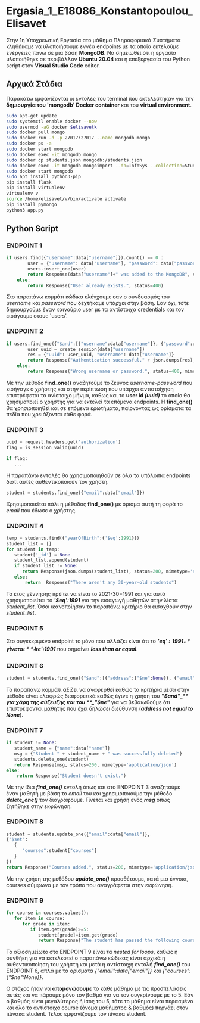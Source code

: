 # Ergasia_1_E18086_Konstantopoulou_Elisavet
Στην 1η Υποχρεωτική Εργασία στο μάθημα Πληροφοριακά Συστήματα κληθήκαμε να υλοποιήσουμε εννέα endpoints με τα οποία εκτελούμε ενέργειες πάνω σε μια βάση **MongoDB**. Να σημειωθεί ότι η εργασία υλοποιήθηκε σε περιβάλλον **Ubuntu 20.04** και η επεξεργασία του Python script στον **Visual Studio Code** editor.

## Αρχικά Στάδια
Παρακάτω εμφανίζονται οι εντολές του terminal που εκτελέστηκαν για την **δημιουργία του 'mongodb' Docker container** και του **virtual environment**.
```bash
sudo apt-get update 
sudo systemctl enable docker --now 
sudo usermod -aG docker $elisavetk
sudo docker pull mongo
sudo docker run -d -p 27017:27017 --name mongodb mongo
sudo docker ps -a
sudo docker start mongodb
sudo docker exec -it mongodb mongo
sudo docker cp students.json mongodb:/students.json
sudo docker exec -it mongodb mongoimport --db=InfoSys --collection=Students --file=students.json
sudo docker start mongodb
sudo apt install python3-pip
pip install flask
pip install virtualenv
virtualenv v
source /home/elisavet/v/bin/activate activate
pip install pymongo
python3 app.py
```

## Python Script 
### ENDPOINT 1
```python
if users.find({"username":data["username"]}).count() == 0 :
        user = {"username": data["username"], "password": data["password"]}
        users.insert_one(user)
        return Response(data["username"]+" was added to the MongoDB", status=200, mimetype='application/json')
    else:
        return Response("User already exists.", status=400)
```
Στο παραπάνω κομμάτι κώδικα ελέγχουμε εαν ο συνδυασμός του *username* και *password* που δεχτήκαμε υπάρχει στην βάση. Εαν όχι, τότε δημιουργούμε έναν καινούριο user με τα αντίστοιχα credentials και τον εισάγουμε στους 'users'.

### ENDPOINT 2
```python
if users.find_one({"$and":[{"username":data["username"]}, {"password":data["password"]}]}):
        user_uuid = create_session(data["username"])
        res = {"uuid": user_uuid, "username": data["username"]}
        return Response("Authentication successful." + json.dumps(res), mimetype='application/json', status=200)
    else:
        return Response("Wrong username or password.", status=400, mimetype='application/json')
```
Με την μέθοδο **find_one()** αναζητούμε το ζεύγος *username*-*password* που εισήγαγε ο χρήστης και στην περίπτωση που υπάρχει αντιστοίχηση επιστρέφεται το ανίστοιχο μήνμα, καθως και το **user id _(uuid)_** το οποίο θα χρησιμοποιεί ο χρήστης για να εκτελεί τα επόμενα endpoints. Η **find_one()** θα χρησιοποιηθεί και σε επόμενα ερωτήματα, παίρνοντας ως ορίσματα τα πεδία που χρειάζονται κάθε φορά.


### ENDPOINT 3
```python
uuid = request.headers.get('authorization')
flag = is_session_valid(uuid)

if flag:
   ...
```
Η παραπάνω εντολές θα χρησιμοποιηθούν σε όλα τα υπόλοιπα endpoints διότι αυτές αυθεντικοποιούν τον χρήστη. 
```python
student = students.find_one({"email":data["email"]})
```
Χρησιμοποιείται πάλι η μέθοδος **find_one()** με όρισμα αυτή τη φορά το *email* που έδωσε ο χρήστης.


### ENDPOINT 4
```python
temp = students.find({"yearOfBirth":{'$eq':1991}})
student_list = []
for student in temp:
   student['_id'] = None
   student_list.append(student)
   if student_list != None:
      return Response(json.dumps(student_list), status=200, mimetype='application/json')
   else:
       return  Response("There aren't any 30-year-old students")
```
Το έτος γέννησης πρέπει να είναι το 2021-30=1991 και για αυτό χρησιμοποιείται το **_'$eq':1991_** για την εισαγωγή μαθητών στην λίστα *student_list*. Όσοι ικανοποίησαν το παραπάνω κριτήριο θα εισαχθούν στην *student_list*.

### ENDPOINT 5
Στο συγκεκριμένο endpoint το μόνο που αλλάζει είναι ότι το **_'$eq':1991_** γίνεται **_'$lte':1991_** που σημαίνει **_less than or equal_**.

### ENDPOINT 6
```python
student = students.find_one({"$and":[{"address":{"$ne":None}}, {"email":data["email"]}]})
```
Το παραπάνω κομμάτι αξίζει να αναφερθεί καθώς τα κριτήρια μέσα στην μέθοδο είναι ελαφρώς διαφορετικά καθώς έγινε η χρήση του **_"$and"_** για χάρη της σύζευξης και του **_"$ne"_** για να βεβαιωθούμε ότι επιστρέφονται μαθητής που έχει δηλώσει διεύθυνση (**_address not equal to None_**).


### ENDPOINT 7
```python
if student != None:
   student_name = {"name":data["name"]}
   msg = {"Student " + student_name + " was successfully deleted"}
   students.delete_one(student)
   return Response(msg, status=200, mimetype='application/json')
else:
    return Response("Student doesn't exist.")
```
Με την ίδια **_find_one()_** εντολή όπως και στο ENDPOINT 3 αναζητούμε έναν μαθητή με βάση το *email* του και χρησιμοποιούμε την μέθοδο **_delete_one()_** τον διαγράφουμε. Γίνεται και χρήση ενός **_msg_** όπως ζητήθηκε στην εκφώνηση.


### ENDPOINT 8
```python
student = students.update_one({"email":data["email"]}, 
{"$set":
   {
      "courses":student["courses"]
   }
})
return Response("Courses added.", status=200, mimetype='application/json')
```
Με την χρήση της μεθόδου **_update_one()_** προσθέτουμε, κατά μια έννοια, courses σύμφωνα με τον τρόπο που αναγράφεται στην εκφώνηση.


### ENDPOINT 9
```python
for course in courses.values():
   for item in course:
      for grade in item:
         if item.get(grade)>=5:      
            student[grade]=item.get(grade)
            return Response("The student has passed the following courses: " + json.dumps(student), status=200, mimetype='application/json')
```
Το αξιοσημείωτο στο ENDPOINT 9  είναι τα *nested for loops*, καθώς η συνθήκη για να εκτελεστεί ο παραπάνω κώδικας είναι αρχικά η αυθεντικοποίηση του χρήστη και μετά η αντίστοιχη εντολή **_find_one()_** του ENDPOINT 6, απλά με τα ορίσματα *{"email":data["email"]}* και *{"courses":{"$ne":None}}*. 

Ο στόχος ήταν να **απομονώσουμε** το κάθε μάθημα με τις προσπελάσεις αυτές και να πάρουμε μόνο τον βαθμό για να τον συγκρίνουμε με το 5. Εάν ο βαθμός είναι μεγαλύτερος ή ίσος του 5, τότε το μάθημα είναι περασμένο και όλο το αντίστοιχο course (όνομα μαθήματος & βαθμός) περνάει στον πίινακα student. 
Τέλος εμφανίζουμε τον πίνακα student.

